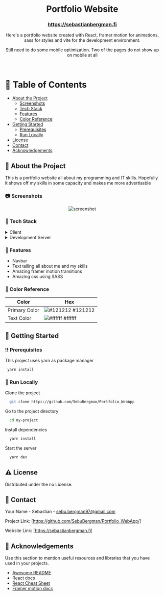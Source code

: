<div align="center">
  <h1>Portfolio Website</h1>
  <h3><a href="https://sebastianbergman.fi">https://sebastianbergman.fi</a></h3>
  
  <p>
    Here's a portfolio website created with React, framer motion for animations, sass for styles and vite for the development environment.
  </p>
  <p>
    Still need to do some mobile optimization. Two of the pages do not show up on mobile at all
  </p>
   
</div>

<br />

<!-- Table of Contents -->

# :notebook_with_decorative_cover: Table of Contents

- [About the Project](#star2-about-the-project)
  - [Screenshots](#camera-screenshots)
  - [Tech Stack](#space_invader-tech-stack)
  - [Features](#dart-features)
  - [Color Reference](#art-color-reference)
- [Getting Started](#toolbox-getting-started)
  - [Prerequisites](#bangbang-prerequisites)
  - [Run Locally](#running-run-locally)
- [License](#warning-license)
- [Contact](#handshake-contact)
- [Acknowledgements](#gem-acknowledgements)

<!-- About the Project -->

## :star2: About the Project

This is a portfolio website all about my programming and IT skills. Hopefully it shows off my skills in some capacity and makes me more advertisable

<!-- Screenshots -->

### :camera: Screenshots

<div align="center"> 
  <img src="https://github.com/SebuBergman/Portfolio_WebApp/blob/main/public/Portfolio_video_GIF.gif" alt="screenshot" />
</div>

<!-- TechStack -->

### :space_invader: Tech Stack

<details>
  <summary>Client</summary>
  <ul>
    <li><a href="https://reactjs.org/">React.js</a></li>
    <li><a href="https://www.framer.com/motion/">Framer motion</a></li>
    <li><a href="https://sass-lang.com">Sass</a></li>
  </ul>
</details>

<details>
  <summary>Development Server</summary>
  <ul>
    <li><a href="https://vitejs.dev">Vite</a></li>
  </ul>
</details>

<!-- Features -->

### :dart: Features

- Navbar
- Text telling all about me and my skills
- Amazing framer motion transitions
- Amazing css using SASS

<!-- Color Reference -->

### :art: Color Reference

| Color         | Hex                                                              |
| ------------- | ---------------------------------------------------------------- |
| Primary Color | ![#121212](https://via.placeholder.com/10/222831?text=+) #121212 |
| Text Color    | ![#ffffff](https://via.placeholder.com/10/EEEEEE?text=+) #ffffff |

<!-- Getting Started -->

## :toolbox: Getting Started

<!-- Prerequisites -->

### :bangbang: Prerequisites

This project uses yarn as package manager

```bash
 yarn install
```

<!-- Run Locally -->

### :running: Run Locally

Clone the project

```bash
  git clone https://github.com/SebuBergman/Portfolio_WebApp
```

Go to the project directory

```bash
  cd my-project
```

Install dependencies

```bash
  yarn install
```

Start the server

```bash
  yarn dev
```

<!-- License -->

## :warning: License

Distributed under the no License.

<!-- Contact -->

## :handshake: Contact

Your Name - Sebastian - sebu.bergman97@gmail.com

Project Link: [https://github.com/SebuBergman/Portfolio_WebApp/]

Website Link: [https://sebastianbergman.fi]

<!-- Acknowledgments -->

## :gem: Acknowledgements

Use this section to mention useful resources and libraries that you have used in your projects.

- [Awesome README](https://github.com/matiassingers/awesome-readme)
- [React docs](https://reactjs.org/docs/getting-started.html)
- [React Cheat Sheet](https://www.freecodecamp.org/news/the-react-cheatsheet/)
- [Framer motion docs](https://www.framer.com/motion/)
